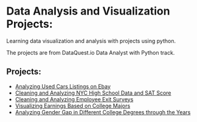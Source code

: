 # Data Analysis and Visualization Projects:
Learning data visualization and analysis with projects using python.

The projects are from DataQuest.io Data Analyst with Python track.

## Projects:

* [Analyzing Used Cars Listings on Ebay](https://github.com/guitmg/data_viz_projects/blob/master/used_car_ebay/used_car_listings_ebay.ipynb)
* [Cleaning and Analyzing NYC High School Data and SAT Score](https://github.com/guitmg/data_viz_projects/blob/master/nyc_high_school_data/nyc_high_school_data_sat_scores.ipynb)
* [Cleaning and Analyzing Employee Exit Surveys](https://github.com/guitmg/data_viz_projects/blob/master/employee_exit_surveys/employee_exit_surveys.ipynb)
* [Visualizing Earnings Based on College Majors](https://github.com/guitmg/data_viz_projects/blob/master/earnings_based_on_major/earnings_based_on_major.ipynb)
* [Analyzing Gender Gap in Different College Degrees through the Years](https://github.com/guitmg/data_viz_projects/blob/master/gender_gap_by_degree/gender_gap_by_degree.ipynb)
